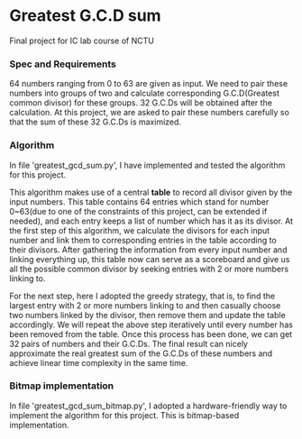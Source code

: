 # Greatest G.C.D sum
Final project for IC lab course of NCTU

### Spec and Requirements

64 numbers ranging from 0 to 63 are given as input. We need to pair these numbers into groups of two and calculate corresponding G.C.D(Greatest common divisor) for these groups. 32 G.C.Ds will be obtained after the calculation. At this project, we are asked to pair these numbers carefully so that the sum of these 32 G.C.Ds is maximized.

### Algorithm

In file 'greatest_gcd_sum.py', I have implemented and tested the algorithm for this project. 

This algorithm makes use of a central **table** to record all divisor given by the input numbers. This table contains 64 entries which stand for number 0~63(due to one of the constraints of this project, can be extended if needed), and each entry keeps a list of number which has it as its divisor. At the first step of this algorithm, we calculate the divisors for each input number and link them to corresponding entries in the table according to their divisors. After gathering the information from every input number and linking everything up, this table now can serve as a scoreboard and give us all the possible common divisor by seeking entries with 2 or more numbers linking to. 

For the next step, here I adopted the greedy strategy, that is, to find the largest entry with 2 or more numbers linking to and then casually choose two numbers linked by the divisor, then remove them and update the table accordingly. We will repeat the above step iteratively until every number has been removed from the table. Once this process has been done, we can get 32 pairs of numbers and their G.C.Ds. The final result can nicely approximate the real greatest sum of the G.C.Ds of these numbers and achieve linear time complexity in the same time. 

### Bitmap implementation

In file 'greatest_gcd_sum_bitmap.py', I adopted a hardware-friendly way to implement the algorithm for this project. This is bitmap-based implementation.
